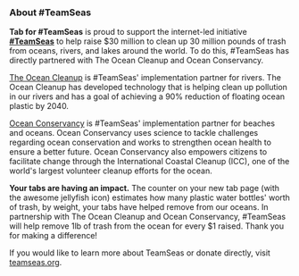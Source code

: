 ### About #TeamSeas

**Tab for #TeamSeas** is proud to support the internet-led initiative **[#TeamSeas](https://teamseas.org)** to help raise \$30 million to clean up 30 million pounds of trash from oceans, rivers, and lakes around the world. To do this, #TeamSeas has directly partnered with The Ocean Cleanup and Ocean Conservancy.

[The Ocean Cleanup](http://theoceancleanup.com) is #TeamSeas' implementation partner for rivers. The Ocean Cleanup has developed technology that is helping clean up pollution in our rivers and has a goal of achieving a 90% reduction of floating ocean plastic by 2040.

[Ocean Conservancy](http://oceanconservancy.org) is #TeamSeas' implementation partner for beaches and oceans. Ocean Conservancy uses science to tackle challenges regarding ocean conservation and works to strengthen ocean health to ensure a better future. Ocean Conservancy also empowers citizens to facilitate change through the International Coastal Cleanup (ICC), one of the world's largest volunteer cleanup efforts for the ocean.

**Your tabs are having an impact.** The counter on your new tab page (with the awesome jellyfish icon) estimates how many plastic water bottles' worth of trash, by weight, your tabs have helped remove from our oceans. In partnership with The Ocean Cleanup and Ocean Conservancy, #TeamSeas will help remove 1lb of trash from the ocean for every \$1 raised. Thank you for making a difference!

If you would like to learn more about TeamSeas or donate directly, visit [teamseas.org](https://teamseas.org).

